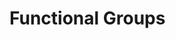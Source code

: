 <div style="float:right;margin:auto"><ebook-button title="Functional Groups" link="https://genchem.science.psu.edu/10-3-functional-groups"></ebook-button></div>



# Functional Groups
